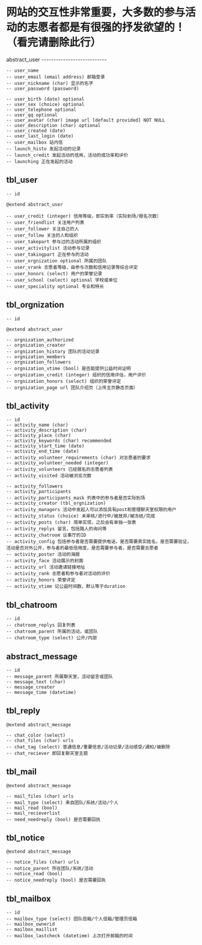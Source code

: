 <h1>网站的交互性非常重要，大多数的参与活动的志愿者都是有很强的抒发欲望的！（看完请删除此行）</h1>
abstract_user
---------------------------

	-- user_name
	-- user_email (email address) 邮箱登录
	-- user_nickname (char) 显示的名字
	-- user_password (password)

	-- user_birth (date) optional
	-- user_sex (choice) optional
	-- user_telephone optional
	-- user_qq optional
	-- user_avatar (char) image url [default provided] NOT NULL 
	-- user_description (char) optional 
	-- user_created (date)
	-- user_last_login (date)
	-- user_mailbox 站内信
	-- launch_histo 发起活动的记录
	-- launch_credit 发起活动的信用，活动的成功率和评价
	-- launching 正在发起的活动



tbl_user
---------------------------

	-- id

	@extend abstract_user

	-- user_credit (integer) 信用等级，即实到率（实际到场/报名次数）
	-- user_friendlist 关注用户列表
	-- user_follower 关注自己的人
	-- user_follow 关注的人和组织
	-- user_takepart 参与过的活动所属的组织
	-- user_activitylist 活动参与记录
	-- user_takingpart 正在参与的活动
	-- user_orgnization optional 所属的团队
	-- user_vrank 志愿者等级，由参与次数和信用记录等综合评定
	-- user_honors (select) 用户的荣誉记录
	-- user_school (select) optional 学校或单位
	-- user_speciality optional 专业和特长



tbl_orgnization
---------------------------

	-- id

	@extend abstract_user

	-- orgnization_authorized
	-- orgnization_creater
	-- orgnization_history 团队的活动记录
	-- orgnization_members
	-- orgnization_followers
	-- orgnization_vtime (bool) 是否能提供公益时间证明
	-- orgnization_credit (integer) 组织的信用评估，用户评价
	-- orgnization_honors (select) 组织的荣誉评定
	-- orgnization_page url 团队介绍页（上传主页静态页面）


tbl_activity
--------------------------

	-- id
	-- activity_name (char)
	-- activity_description (char)
	-- activity_place (char)
	-- activity_keywords (char) recommended
	-- activity_start_time (date)
	-- activity_end_time (date)
	-- activity_volunteer_requirements (char) 对志愿者的要求
	-- activity_volunteer_needed (integer)
	-- activity_volunteers 已经报名的志愿者列表
	-- activity_visited 活动被浏览次数

	-- activity_followers
	-- activity_participants
	-- activity_participants_mask 列表中的参与者是否实际到场
	-- activity_creator (tbl_orgnization)
	-- activity_managers 活动中发起人可以添加具有post和管理聊天室权限的用户
	-- activity_status (choice) 未审核/进行中/被放弃/被冻结/完成
	-- activity_posts (char) 简单实现，之后会有单独一张表
	-- activity_replys 留言，包括路人的询问等
	-- activity_chatroom 议事厅的ID
	-- activity_config 包括参与者是否需要提供电话，是否需要真实姓名，是否需要验证，活动是否对外公开，参与者的最低信用度，是否需要参与者，是否需要志愿者
	-- activity_poster 活动的海报
	-- activity_face 活动展示的封面
	-- activity_url 活动邀请链接地址
	-- activity_rank 志愿者和参与者对活动的评价
	-- activity_honors 荣誉评定
	-- activity_vtime 记公益时间数，默认等于duration

tbl_chatroom
-----------------------------

	-- id
	-- chatroom_replys 回复列表
	-- chatroom_parent 所属的活动，或团队
	-- chatroom_type (select) 公开/内部

abstract_message
-------------------------------

	-- id
	-- message_parent 所属聊天室，活动留言或团队
	-- message_text (char)
	-- message_creater
	-- message_time (datetime)

tbl_reply
---------------------------------
	@extend abstract_message

	-- chat_color (select)
	-- chat_files (char) urls
	-- chat_tag (select) 普通信息/重要信息/活动记录/活动感受/通知/被删除
	-- chat_reciever 即回复聊天室主题

tbl_mail
---------------------------------
	@extend abstract_message

	-- mail_files (char) urls
	-- mail_type (select) 来自团队/系统/活动/个人
	-- mail_read (bool)
	-- mail_recieverlist
    -- need_needreply (bool) 是否需要回执

tbl_notice
---------------------------------
	@extend abstract_message

	-- notice_files (char) urls
	-- notice_parent 所在团队/系统/活动
	-- notice_read (bool)
	-- notice_needreply (bool) 是否需要回执

tbl_mailbox
--------------------------------

    -- id
    -- mailbox_type (select) 团队信箱/个人信箱/管理员信箱
    -- mailbox_ownerid
    -- mailbox_maillist
    -- mailbox_lastcheck (datetime) 上次打开邮箱的时间
